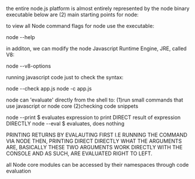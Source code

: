the entire node.js platform is almost
entirely represented by the node binary
executable below are (2) main starting points
for node:


to view all Node command flags for node use the
executable:

node --help


in additon, we can modify the node Javascript
Runtime Engine, JRE, called V8:

node --v8-options




running javascript code just to check the
syntax:

node --check app.js
node -c app.js




node can 'evaluate' directly from the shell to:
(1)run small commands that use javascript
or node core
(2)checking code snippets

node --print $ evaluates expression
               to print DIRECT result
               of expression DIRECTLY
node --eval  $ evaluates, does nothing

PRINTING RETURNS BY EVALAUTING FIRST
I.E RUNNING THE COMMAND VIA NODE
THEN, PRINTING DIRECT DIRECTLY WHAT THE
ARGUMENTS ARE, BASICALLY THESE TWO ARGUMENTS
WORK DIRECTLY WITH THE CONSOLE AND AS SUCH,
ARE EVALUATED RIGHT TO LEFT.

all Node core modules can be accessed by
their namespaces through code evaluation






